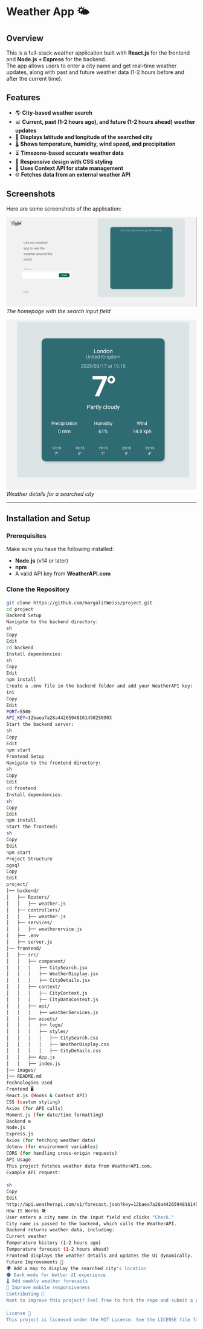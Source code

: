 # Weather App 🌤️

## Overview

This is a full-stack weather application built with **React.js** for the frontend and **Node.js + Express** for the backend.  
The app allows users to enter a city name and get real-time weather updates, along with past and future weather data (1-2 hours before and after the current time).

## Features

- 🌎 **City-based weather search**
- 📊 **Current, past (1-2 hours ago), and future (1-2 hours ahead) weather updates**
- 📍 **Displays latitude and longitude of the searched city**
- 🌡️ **Shows temperature, humidity, wind speed, and precipitation**
- ⏳ **Timezone-based accurate weather data**
- 🎨 **Responsive design with CSS styling**
- 🔄 **Uses Context API for state management**
- 🌐 **Fetches data from an external weather API**

## Screenshots

Here are some screenshots of the application:

![Homepage](images/1.png)
*The homepage with the search input field*

![Weather Results](images/2.png)
*Weather details for a searched city*

---

## Installation and Setup

### Prerequisites

Make sure you have the following installed:

- **Node.js** (v14 or later)
- **npm** 
- A valid API key from **WeatherAPI.com**

### Clone the Repository

```sh
git clone https://github.com/margalitWeiss/project.git
cd project
Backend Setup
Navigate to the backend directory:
sh
Copy
Edit
cd backend
Install dependencies:
sh
Copy
Edit
npm install
Create a .env file in the backend folder and add your WeatherAPI key:
ini
Copy
Edit
PORT=5500
API_KEY=12baea7a28a44265948161450250903
Start the backend server:
sh
Copy
Edit
npm start
Frontend Setup
Navigate to the frontend directory:
sh
Copy
Edit
cd frontend
Install dependencies:
sh
Copy
Edit
npm install
Start the frontend:
sh
Copy
Edit
npm start
Project Structure
pgsql
Copy
Edit
project/
│── backend/
│   ├── Routers/
│   │   ├── weather.js
│   ├── controllers/
│   │   ├── weather.js
│   ├── services/
│   │   ├── weatherervice.js
│   ├── .env
│   ├── server.js
│── frontend/
│   ├── src/
│   │   ├── component/
│   │   │   ├── CitySearch.jsx
│   │   │   ├── WeatherDisplay.jsx
│   │   │   ├── CityDetails.jsx
│   │   ├── context/
│   │   │   ├── CityContext.js
│   │   │   ├── CityDataContext.js
│   │   ├── api/
│   │   │   ├── weatherServices.js
│   │   ├── assets/
│   │   │   ├── logo/
│   │   │   ├── styles/
│   │   │   │   ├── CitySearch.css
│   │   │   │   ├── WeatherDisplay.css
│   │   │   │   ├── CityDetails.css
│   │   ├── App.js
│   │   ├── index.js
│── images/
│── README.md
Technologies Used
Frontend 🖥️
React.js (Hooks & Context API)
CSS (custom styling)
Axios (for API calls)
Moment.js (for date/time formatting)
Backend ⚙️
Node.js
Express.js
Axios (for fetching weather data)
dotenv (for environment variables)
CORS (for handling cross-origin requests)
API Usage
This project fetches weather data from WeatherAPI.com.
Example API request:

sh
Copy
Edit
http://api.weatherapi.com/v1/forecast.json?key=12baea7a28a44265948161450250903&q=London&hours=24
How It Works 🛠️
User enters a city name in the input field and clicks "Check."
City name is passed to the backend, which calls the WeatherAPI.
Backend returns weather data, including:
Current weather
Temperature history (1-2 hours ago)
Temperature forecast (1-2 hours ahead)
Frontend displays the weather details and updates the UI dynamically.
Future Improvements 🚀
🌍 Add a map to display the searched city's location
🌑 Dark mode for better UI experience
🌡️ Add weekly weather forecasts
📱 Improve mobile responsiveness
Contributing 🤝
Want to improve this project? Feel free to fork the repo and submit a pull request!

License 📜
This project is licensed under the MIT License. See the LICENSE file for details.

